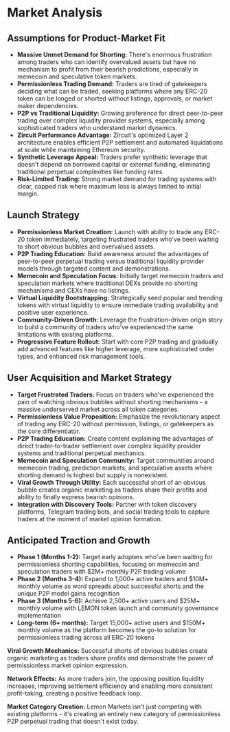 # Market Analysis

## Assumptions for Product-Market Fit

* **Massive Unmet Demand for Shorting:** There's enormous frustration among traders who can identify overvalued assets but have no mechanism to profit from their bearish predictions, especially in memecoin and speculative token markets.
* **Permissionless Trading Demand:** Traders are tired of gatekeepers deciding what can be traded, seeking platforms where any ERC-20 token can be longed or shorted without listings, approvals, or market maker dependencies.
* **P2P vs Traditional Liquidity:** Growing preference for direct peer-to-peer trading over complex liquidity provider systems, especially among sophisticated traders who understand market dynamics.
* **Zircuit Performance Advantage:** Zircuit's optimized Layer 2 architecture enables efficient P2P settlement and automated liquidations at scale while maintaining Ethereum security.
* **Synthetic Leverage Appeal:** Traders prefer synthetic leverage that doesn't depend on borrowed capital or external funding, eliminating traditional perpetual complexities like funding rates.
* **Risk-Limited Trading:** Strong market demand for trading systems with clear, capped risk where maximum loss is always limited to initial margin.

## Launch Strategy

* **Permissionless Market Creation:** Launch with ability to trade any ERC-20 token immediately, targeting frustrated traders who've been waiting to short obvious bubbles and overvalued assets.
* **P2P Trading Education:** Build awareness around the advantages of peer-to-peer perpetual trading versus traditional liquidity provider models through targeted content and demonstrations.
* **Memecoin and Speculation Focus:** Initially target memecoin traders and speculation markets where traditional DEXs provide no shorting mechanisms and CEXs have no listings.
* **Virtual Liquidity Bootstrapping:** Strategically seed popular and trending tokens with virtual liquidity to ensure immediate trading availability and positive user experience.
* **Community-Driven Growth:** Leverage the frustration-driven origin story to build a community of traders who've experienced the same limitations with existing platforms.
* **Progressive Feature Rollout:** Start with core P2P trading and gradually add advanced features like higher leverage, more sophisticated order types, and enhanced risk management tools.

## User Acquisition and Market Strategy

* **Target Frustrated Traders:** Focus on traders who've experienced the pain of watching obvious bubbles without shorting mechanisms - a massive underserved market across all token categories.
* **Permissionless Value Proposition:** Emphasize the revolutionary aspect of trading any ERC-20 without permission, listings, or gatekeepers as the core differentiator.
* **P2P Trading Education:** Create content explaining the advantages of direct trader-to-trader settlement over complex liquidity provider systems and traditional perpetual mechanics.
* **Memecoin and Speculation Community:** Target communities around memecoin trading, prediction markets, and speculative assets where shorting demand is highest but supply is nonexistent.
* **Viral Growth Through Utility:** Each successful short of an obvious bubble creates organic marketing as traders share their profits and ability to finally express bearish opinions.
* **Integration with Discovery Tools:** Partner with token discovery platforms, Telegram trading bots, and social trading tools to capture traders at the moment of market opinion formation.

## Anticipated Traction and Growth

* **Phase 1 (Months 1-2):** Target early adopters who've been waiting for permissionless shorting capabilities, focusing on memecoin and speculation traders with $2M+ monthly P2P trading volume
* **Phase 2 (Months 3-4):** Expand to 1,000+ active traders and $10M+ monthly volume as word spreads about successful shorts and the unique P2P model gains recognition
* **Phase 3 (Months 5-6):** Achieve 2,500+ active users and $25M+ monthly volume with LEMON token launch and community governance implementation
* **Long-term (6+ months):** Target 15,000+ active users and $150M+ monthly volume as the platform becomes the go-to solution for permissionless trading across all ERC-20 tokens

**Viral Growth Mechanics:** Successful shorts of obvious bubbles create organic marketing as traders share profits and demonstrate the power of permissionless market opinion expression.

**Network Effects:** As more traders join, the opposing position liquidity increases, improving settlement efficiency and enabling more consistent profit-taking, creating a positive feedback loop.

**Market Category Creation:** Lemon Markets isn't just competing with existing platforms - it's creating an entirely new category of permissionless P2P perpetual trading that doesn't exist today.
